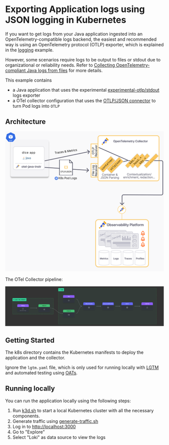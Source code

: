 # Exporting Application logs using JSON logging in Kubernetes

If you want to get logs from your Java application ingested into an
OpenTelemetry-compatible logs backend, the easiest and recommended way is using
an OpenTelemetry protocol (OTLP) exporter,
which is explained in the [logging](../logging) example. 

However, some scenarios require logs
to be output to files or stdout due to organizational or reliability needs.
Refer to [Collecting OpenTelemetry-compliant Java logs from files](https://opentelemetry.io/blog/2024/collecting-otel-compliant-java-logs-from-files/) for more details.

This example contains

- a Java application that uses the experimental 
  [experimental-otlp/stdout](https://github.com/open-telemetry/opentelemetry-specification/blob/main/specification/configuration/sdk-environment-variables.md#in-development-exporter-selection) logs exporter
- a OTel collector configuration that uses the 
  [OTLP/JSON connector](https://github.com/open-telemetry/opentelemetry-collector-contrib/tree/main/connector/otlpjsonconnector) to turn Pod logs into `OTLP`
    
## Architecture

![OTLP/JSON Architecture](otlpjson-architecture.png)

The OTel Collector pipeline:

![OTel Collector Pipeline](otel-collector-otlpjson-pipeline.png)

## Getting Started

The k8s directory contains the Kubernetes manifests to deploy the application and the collector.

Ignore the `lgtm.yaml` file, which is only used for running locally with 
[LGTM](https://github.com/grafana/docker-otel-lgtm/) 
and automated testing using [OATs](https://github.com/grafana/oats).

## Running locally

You can run the application locally using the following steps:

1. Run [k3d.sh](./k3d.sh) to start a local Kubernetes cluster with all the necessary components.
2. Generate traffic using [generate-traffic.sh](./generate-traffic.sh)
3. Log in to [http://localhost:3000](http://localhost:3000)
4. Go to "Explore"
5. Select "Loki" as data source to view the logs
